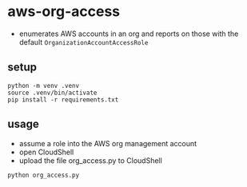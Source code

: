 # aws-org-access
* enumerates AWS accounts in an org and reports on those with the default `OrganizationAccountAccessRole`

## setup
```
python -m venv .venv
source .venv/bin/activate
pip install -r requirements.txt
```

## usage
* assume a role into the AWS org management account
* open CloudShell
* upload the file org_access.py to CloudShell
```
python org_access.py
```